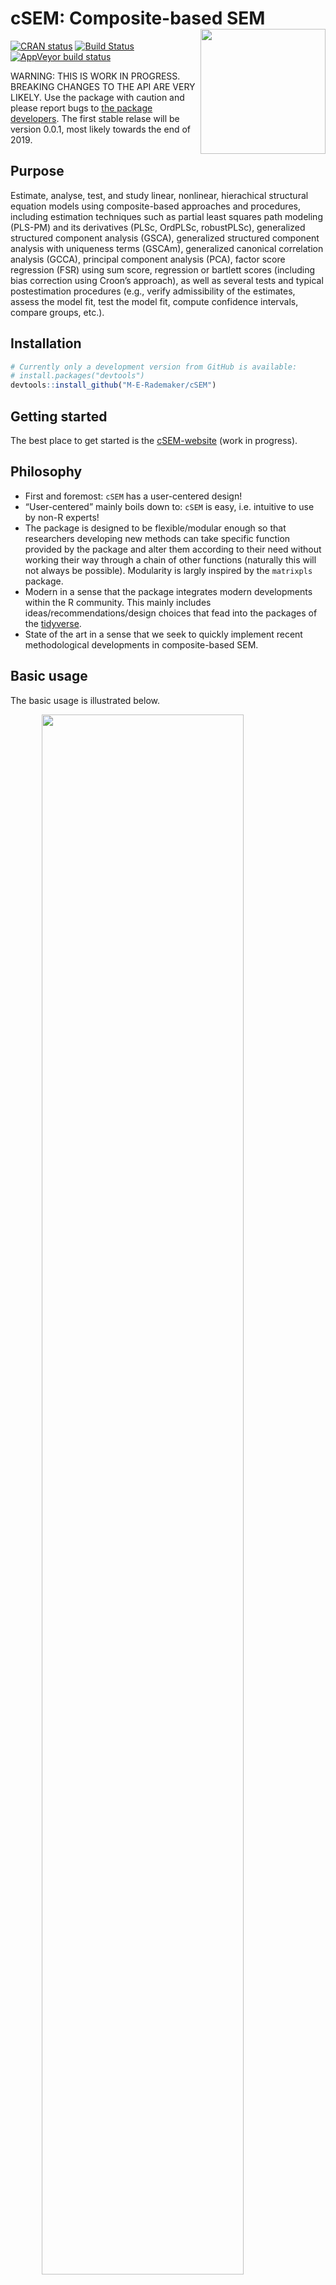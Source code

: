 
<!-- README.md is generated from README.Rmd. Please edit that file -->

# cSEM: Composite-based SEM <img src='man/figures/cSEMsticker.svg' align="right" height="200" /></a>

[![CRAN
status](https://www.r-pkg.org/badges/version/cSEM)](https://cran.r-project.org/package=cSEM)
[![Build
Status](https://travis-ci.com/M-E-Rademaker/cSEM.svg?branch=master)](https://travis-ci.com/M-E-Rademaker/cSEM)
[![AppVeyor build
status](https://ci.appveyor.com/api/projects/status/github/M-E-Rademaker/cSEM?branch=master&svg=true)](https://ci.appveyor.com/project/M-E-Rademaker/csem)

WARNING: THIS IS WORK IN PROGRESS. BREAKING CHANGES TO THE API ARE VERY
LIKELY. Use the package with caution and please report bugs to [the
package
developers](mailto:manuel.rademaker@uni-wuerzburg.de;f.schuberth@utwente.nl).
The first stable relase will be version 0.0.1, most likely towards the
end of 2019.

## Purpose

Estimate, analyse, test, and study linear, nonlinear, hierachical
structural equation models using composite-based approaches and
procedures, including estimation techniques such as partial least
squares path modeling (PLS-PM) and its derivatives (PLSc, OrdPLSc,
robustPLSc), generalized structured component analysis (GSCA),
generalized structured component analysis with uniqueness terms (GSCAm),
generalized canonical correlation analysis (GCCA), principal component
analysis (PCA), factor score regression (FSR) using sum score,
regression or bartlett scores (including bias correction using Croon’s
approach), as well as several tests and typical postestimation
procedures (e.g., verify admissibility of the estimates, assess the
model fit, test the model fit, compute confidence intervals, compare
groups, etc.).

## Installation

``` r
# Currently only a development version from GitHub is available:
# install.packages("devtools")
devtools::install_github("M-E-Rademaker/cSEM")
```

## Getting started

The best place to get started is the
[cSEM-website](https://m-e-rademaker.github.io/cSEM/) (work in
progress).

## Philosophy

  - First and foremost: `cSEM` has a user-centered design\!
  - “User-centered” mainly boils down to: `cSEM` is easy, i.e. intuitive
    to use by non-R experts\!
    <!--  - There is one central function called `csem()` that provides default choices -->
    <!--    for most of its arguments (similarity to the `sem()` and `cfa()` functions of the [lavaan](http://lavaan.ugent.be/)  -->
    <!--    package is intended). --> <!-- -  -->
    <!--  - cSEM is Well documented (vignettes, HTML output, a website, (eventually) intro course(s) and cheatsheets) -->
    <!--  - Structured output/results  that aims to be "easy"" in a sense that it is -->
    <!--      - ... descriptive/verbose -->
    <!--      - ... (eventually) easy to export to other environments such as MS Word, Latex files etc. (exportability) -->
    <!--      - ... (eventually) easy to migrate from/to/between other PLS/VB/CB-based systems (lavaan, semPLS, ADANCO, SmartPLS) -->
  - The package is designed to be flexible/modular enough so that
    researchers developing new methods can take specific function
    provided by the package and alter them according to their need
    without working their way through a chain of other functions
    (naturally this will not always be possible). Modularity is largly
    inspired by the `matrixpls` package.
  - Modern in a sense that the package integrates modern developments
    within the R community. This mainly includes
    ideas/recommendations/design choices that fead into the packages of
    the [tidyverse](https://github.com/tidyverse/tidyverse).
  - State of the art in a sense that we seek to quickly implement recent
    methodological developments in composite-based SEM.

## Basic usage

The basic usage is illustrated below.

<img src="man/figures/api.png" width="80%" style="display: block; margin: auto;" />

Usully, using `cSEM` is the same 3 step procedure:

> 1.  Pick a dataset and specify a model using [lavaan
>     syntax](http://lavaan.ugent.be/tutorial/syntax1.html)
> 2.  Use `csem()`
> 3.  Apply one of the postestimation functions listed below on the
>     resulting object.

## Postestimation functions

Currently we have five major postestimation verbs:

  - `assess()` : assess the model using common quality criteria
  - `infer()` : calculate common inferencial quantities (e.g, standard
    errors)
  - `predict()` : predict endogenous indicator values
  - `summarize()` : summarize the results
  - `verify()` : verify admissibility of the estimates

Tests are performed by using the test family of functions. Currently the
following tests are implemented:

  - `testOMF()` : performs a test for overall model fit
  - `testMICOM()` : performs a test for composite measurement invariance
  - `testMGD` : performs several test to assess multi-group differences
  - `testHausman()` : performs the regression-based Hausman test to test
    for endogeneity.

All functions require a `cSEMResults` object.

## Example

Models are defined using [lavaan
syntax](http://lavaan.ugent.be/tutorial/syntax1.html) with some slight
modifications (see the [Specifying a
model](https://m-e-rademaker.github.io/cSEM/articles/cSEM.html#using-csem)
section on the [cSEM-website](https://m-e-rademaker.github.io/cSEM/)).
For illustration we use the build-in and well-known `satisfaction`
dataset.

``` r
require(cSEM)
    
## Note: The operator "<~" tells cSEM that the construct to its left is modelled
##       as a composite.
##       The operator "=~" tells cSEM that the construct to its left is modelled
##       as a common factor.
##       The operator "~" tells cSEM which are the dependent (left-hand side) and
##       independent variables (right-hand side).
    
model <- "
# Structural model
EXPE ~ IMAG
QUAL ~ EXPE
VAL  ~ EXPE + QUAL
SAT  ~ IMAG + EXPE + QUAL + VAL 
LOY  ~ IMAG + SAT

# Composite model
IMAG <~ imag1 + imag2 + imag3
EXPE <~ expe1 + expe2 + expe3 
QUAL <~ qual1 + qual2 + qual3 + qual4 + qual5
VAL  <~ val1  + val2  + val3

# Reflective measurement model
SAT  =~ sat1  + sat2  + sat3  + sat4
LOY  =~ loy1  + loy2  + loy3  + loy4
"
```

The estimation is conducted using the `csem()` function.

``` r
# Estimate using defaults
res <- csem(.data = satisfaction, .model = model)
res
```

    ## ________________________________________________________________________________
    ## ----------------------------------- Overview -----------------------------------
    ## 
    ## Estimation was successful.
    ## 
    ## The result is a list of class cSEMResults with list elements:
    ## 
    ##  - Estimates
    ##  - Information
    ## 
    ## To get an overview or help type:
    ## 
    ##  - ?cSEMResults
    ##  - str(<object-name>)
    ##  - listviewer::jsondedit(<object-name>, mode = 'view')
    ## 
    ## If you wish to access the list elements directly type e.g. 
    ## 
    ##  - <object-name>$Estimates
    ## 
    ## Available postestimation commands:
    ## 
    ##  - assess(<object-name>)
    ##  - infer(<object-name)
    ##  - predict(<object-name>)
    ##  - summarize(<object-name>)
    ##  - verify(<object-name>)
    ## ________________________________________________________________________________

This is equal to:

``` r
csem(
   .data                        = satisfaction,
   .model                       = model,
   .approach_cor_robust         = "none",
   .approach_nl                 = "sequential",
   .approach_paths              = "OLS",
   .approach_weights            = "PLS-PM",
   .conv_criterion              = "diff_absolute",
   .disattenuate                = TRUE,
   .dominant_indicators         = NULL,
   .estimate_structural         = TRUE,
   .id                          = NULL,
   .iter_max                    = 100,
   .normality                   = FALSE,
   .PLS_approach_cf             = "dist_squared_euclid",
   .PLS_ignore_structural_model = FALSE,
   .PLS_modes                   = NULL,
   .PLS_weight_scheme_inner     = "path",
   .reliabilities               = NULL,
   .starting_values             = NULL,
   .tolerance                   = 1e-05,
   .resample_method             = "none", 
   .resample_method2            = "none",
   .R                           = 499,
   .R2                          = 199,
   .handle_inadmissibles        = "drop",
   .user_funs                   = NULL,
   .eval_plan                   = "sequential",
   .seed                        = NULL,
   .sign_change_option          = "none"
    )
```

The result is always a named list of class `cSEMResults`.

To access list elements use `$`:

``` r
res$Estimates$Loading_estimates 
res$Information$Model
```

A usefule tool to examine a list is the [listviewer
package](https://github.com/timelyportfolio/listviewer). If you are new
to `cSEM` this might be a good way to familiarize yourself with the
structure of a `cSEMResults` object.

``` r
listviewer::jsonedit(res, mode = "view") # requires the listviewer package.
```

Apply postestimation functions:

``` r
## Get a summary
summarize(res) 
```

    ## ________________________________________________________________________________
    ## ----------------------------------- Overview -----------------------------------
    ## 
    ##  General information:
    ##  ------------------------
    ##  Estimation status                = Ok
    ##  Number of observations           = 250
    ##  Weight estimator                 = PLS-PM
    ##  Inner weighting scheme           = path
    ##  Type of indicator correlation    = Pearson
    ##  Path model estimator             = OLS
    ##  Second order approach            = NA
    ##  Type of path model               = Linear
    ##  Disattenuated                    = Yes (PLSc)
    ## 
    ##  Construct details:
    ##  ------------------
    ##  Name  Modeled as     Order         Mode 
    ## 
    ##  IMAG  Composite      First order   modeB
    ##  EXPE  Composite      First order   modeB
    ##  QUAL  Composite      First order   modeB
    ##  VAL   Composite      First order   modeB
    ##  SAT   Common factor  First order   modeA
    ##  LOY   Common factor  First order   modeA
    ## 
    ## ----------------------------------- Estimates ----------------------------------
    ## 
    ## Estimated path coefficients:
    ## ============================
    ##   Path           Estimate  Std. error   t-stat.   p-value
    ##   EXPE ~ IMAG      0.4714          NA        NA        NA
    ##   QUAL ~ EXPE      0.8344          NA        NA        NA
    ##   VAL ~ EXPE       0.0457          NA        NA        NA
    ##   VAL ~ QUAL       0.7013          NA        NA        NA
    ##   SAT ~ IMAG       0.2450          NA        NA        NA
    ##   SAT ~ EXPE      -0.0172          NA        NA        NA
    ##   SAT ~ QUAL       0.2215          NA        NA        NA
    ##   SAT ~ VAL        0.5270          NA        NA        NA
    ##   LOY ~ IMAG       0.1819          NA        NA        NA
    ##   LOY ~ SAT        0.6283          NA        NA        NA
    ## 
    ## Estimated loadings:
    ## ===================
    ##   Loading          Estimate  Std. error   t-stat.   p-value
    ##   IMAG =~ imag1      0.6306          NA        NA        NA
    ##   IMAG =~ imag2      0.9246          NA        NA        NA
    ##   IMAG =~ imag3      0.9577          NA        NA        NA
    ##   EXPE =~ expe1      0.7525          NA        NA        NA
    ##   EXPE =~ expe2      0.9348          NA        NA        NA
    ##   EXPE =~ expe3      0.7295          NA        NA        NA
    ##   QUAL =~ qual1      0.7861          NA        NA        NA
    ##   QUAL =~ qual2      0.9244          NA        NA        NA
    ##   QUAL =~ qual3      0.7560          NA        NA        NA
    ##   QUAL =~ qual4      0.7632          NA        NA        NA
    ##   QUAL =~ qual5      0.7834          NA        NA        NA
    ##   VAL =~ val1        0.9518          NA        NA        NA
    ##   VAL =~ val2        0.8056          NA        NA        NA
    ##   VAL =~ val3        0.6763          NA        NA        NA
    ##   SAT =~ sat1        0.9243          NA        NA        NA
    ##   SAT =~ sat2        0.8813          NA        NA        NA
    ##   SAT =~ sat3        0.7127          NA        NA        NA
    ##   SAT =~ sat4        0.7756          NA        NA        NA
    ##   LOY =~ loy1        0.9097          NA        NA        NA
    ##   LOY =~ loy2        0.5775          NA        NA        NA
    ##   LOY =~ loy3        0.9043          NA        NA        NA
    ##   LOY =~ loy4        0.4917          NA        NA        NA
    ## 
    ## Estimated weights:
    ## ==================
    ##   Weights          Estimate  Std. error   t-stat.   p-value
    ##   IMAG <~ imag1      0.0156          NA        NA        NA
    ##   IMAG <~ imag2      0.4473          NA        NA        NA
    ##   IMAG <~ imag3      0.6020          NA        NA        NA
    ##   EXPE <~ expe1      0.2946          NA        NA        NA
    ##   EXPE <~ expe2      0.6473          NA        NA        NA
    ##   EXPE <~ expe3      0.2374          NA        NA        NA
    ##   QUAL <~ qual1      0.2370          NA        NA        NA
    ##   QUAL <~ qual2      0.4712          NA        NA        NA
    ##   QUAL <~ qual3      0.1831          NA        NA        NA
    ##   QUAL <~ qual4      0.1037          NA        NA        NA
    ##   QUAL <~ qual5      0.2049          NA        NA        NA
    ##   VAL <~ val1        0.7163          NA        NA        NA
    ##   VAL <~ val2        0.2202          NA        NA        NA
    ##   VAL <~ val3        0.2082          NA        NA        NA
    ##   SAT <~ sat1        0.3209          NA        NA        NA
    ##   SAT <~ sat2        0.3059          NA        NA        NA
    ##   SAT <~ sat3        0.2474          NA        NA        NA
    ##   SAT <~ sat4        0.2692          NA        NA        NA
    ##   LOY <~ loy1        0.3834          NA        NA        NA
    ##   LOY <~ loy2        0.2434          NA        NA        NA
    ##   LOY <~ loy3        0.3812          NA        NA        NA
    ##   LOY <~ loy4        0.2073          NA        NA        NA
    ## 
    ## Estimated indicator correlations:
    ## =================================
    ##   Correlation       Estimate  Std. error   t-stat.   p-value
    ##   imag1 ~~ imag2      0.6437          NA        NA        NA
    ##   imag1 ~~ imag3      0.5433          NA        NA        NA
    ##   imag2 ~~ imag3      0.7761          NA        NA        NA
    ##   expe1 ~~ expe2      0.5353          NA        NA        NA
    ##   expe1 ~~ expe3      0.4694          NA        NA        NA
    ##   expe2 ~~ expe3      0.5467          NA        NA        NA
    ##   qual1 ~~ qual2      0.6053          NA        NA        NA
    ##   qual1 ~~ qual3      0.5406          NA        NA        NA
    ##   qual1 ~~ qual4      0.5662          NA        NA        NA
    ##   qual1 ~~ qual5      0.5180          NA        NA        NA
    ##   qual2 ~~ qual3      0.6187          NA        NA        NA
    ##   qual2 ~~ qual4      0.6517          NA        NA        NA
    ##   qual2 ~~ qual5      0.6291          NA        NA        NA
    ##   qual3 ~~ qual4      0.4752          NA        NA        NA
    ##   qual3 ~~ qual5      0.5074          NA        NA        NA
    ##   qual4 ~~ qual5      0.6402          NA        NA        NA
    ##   val1 ~~ val2        0.6344          NA        NA        NA
    ##   val1 ~~ val3        0.4602          NA        NA        NA
    ##   val2 ~~ val3        0.6288          NA        NA        NA
    ## 
    ## ------------------------------------ Effects -----------------------------------
    ## 
    ## Estimated total effects:
    ## ========================
    ##   Total effect    Estimate  Std. error   t-stat.   p-value
    ##   EXPE ~ IMAG       0.4714          NA        NA        NA
    ##   QUAL ~ IMAG       0.3933          NA        NA        NA
    ##   QUAL ~ EXPE       0.8344          NA        NA        NA
    ##   VAL ~ IMAG        0.2974          NA        NA        NA
    ##   VAL ~ EXPE        0.6309          NA        NA        NA
    ##   VAL ~ QUAL        0.7013          NA        NA        NA
    ##   SAT ~ IMAG        0.4807          NA        NA        NA
    ##   SAT ~ EXPE        0.5001          NA        NA        NA
    ##   SAT ~ QUAL        0.5911          NA        NA        NA
    ##   SAT ~ VAL         0.5270          NA        NA        NA
    ##   LOY ~ IMAG        0.4840          NA        NA        NA
    ##   LOY ~ EXPE        0.3142          NA        NA        NA
    ##   LOY ~ QUAL        0.3714          NA        NA        NA
    ##   LOY ~ VAL         0.3311          NA        NA        NA
    ##   LOY ~ SAT         0.6283          NA        NA        NA
    ## 
    ## Estimated indirect effects:
    ## ===========================
    ##   Indirect effect    Estimate  Std. error   t-stat.   p-value
    ##   QUAL ~ IMAG          0.3933          NA        NA        NA
    ##   VAL ~ IMAG           0.2974          NA        NA        NA
    ##   VAL ~ EXPE           0.5852          NA        NA        NA
    ##   SAT ~ IMAG           0.2357          NA        NA        NA
    ##   SAT ~ EXPE           0.5173          NA        NA        NA
    ##   SAT ~ QUAL           0.3696          NA        NA        NA
    ##   LOY ~ IMAG           0.3020          NA        NA        NA
    ##   LOY ~ EXPE           0.3142          NA        NA        NA
    ##   LOY ~ QUAL           0.3714          NA        NA        NA
    ##   LOY ~ VAL            0.3311          NA        NA        NA
    ## ________________________________________________________________________________

``` r
## Verify admissibility of the results
verify(res) 
```

    ## ________________________________________________________________________________
    ## 
    ## Verify admissibility:
    ## 
    ##   admissible
    ## 
    ## Details:
    ## 
    ##   Code   Status    Description
    ##   1      ok        Convergence achieved                                   
    ##   2      ok        All absolute standardized loading estimates <= 1       
    ##   3      ok        Construct VCV is positive semi-definite                
    ##   4      ok        All reliability estimates <= 1                         
    ##   5      ok        Model-implied indicator VCV is positive semi-definite  
    ## ________________________________________________________________________________

``` r
## Test overall model fit
testOMF(res, .verbose = FALSE)
```

    ## ________________________________________________________________________________
    ## --------- Test for overall model fit based on Beran & Srivastava (1985) --------
    ## 
    ## Null hypothesis:
    ## 
    ##                                      +------------------------------------------------------------+
    ##                                      |                                                            |
    ##                                      |   H0: Population indicator covariance matrix is equal to   |
    ##                                      |   model-implied indicator covariance matrix.               |
    ##                                      |                                                            |
    ##                                      +------------------------------------------------------------+
    ## 
    ## Test statistic and critical value: 
    ## 
    ##                                      Critical value
    ##  Distance measure    Test statistic    95%   
    ##  dG                      0.6493      0.3127  
    ##  SRMR                    0.0940      0.0528  
    ##  dL                      2.2340      0.7061  
    ##  
    ## 
    ## Decision: 
    ## 
    ##                          Significance level
    ##  Distance measure          95%   
    ##  dG                      reject  
    ##  SRMR                    reject  
    ##  dL                      reject  
    ##  
    ## Additonal information:
    ## 
    ##  Out of 499 bootstrap replications 468 are admissible.
    ##  See ?verify() for what constitutes an inadmissible result.
    ## 
    ##  The seed used was: 1120327556
    ## ________________________________________________________________________________

``` r
## Assess the model
assess(res)
```

    ## ________________________________________________________________________________
    ## 
    ##  Construct        AVE          RhoC      RhoC_weighted      R2      
    ##  SAT            0.6851        0.8938        0.9051        0.7624    
    ##  LOY            0.5552        0.8011        0.8761        0.5868    
    ## 
    ##  Construct      R2_adj         RhoT      RhoT_weighted
    ##  SAT            0.7585        0.8940        0.8869    
    ##  LOY            0.5834        0.8194        0.7850    
    ## 
    ## --------------------------- Distance and fit measures --------------------------
    ## 
    ##  Geodesic distance           = 0.6493432
    ##  Squared Euclidian distance  = 2.23402
    ##  ML distance                 = 2.921932
    ## 
    ##  CFI          = 0.8573048
    ##  GFI          = 0.9642375
    ##  IFI          = 0.8593711
    ##  NFI          = 0.8229918
    ##  NNFI         = 0.8105598
    ##  RMSEA        = 0.1130338
    ##  RMS_theta    = 0.05069299
    ##  SRMR         = 0.09396871
    ## 
    ##  Degrees of freedom    = 174
    ## 
    ## ----------------------- Variance inflation factors (VIFs) ----------------------
    ## 
    ##   Dependent construct: 'VAL'
    ## 
    ##  Independent construct    VIF value 
    ##  EXPE                      3.2928   
    ##  QUAL                      3.2928   
    ##  IMAG                      0.0000   
    ##  VAL                       0.0000   
    ##  SAT                       0.0000   
    ## 
    ##   Dependent construct: 'SAT'
    ## 
    ##  Independent construct    VIF value 
    ##  EXPE                      3.2985   
    ##  QUAL                      4.4151   
    ##  IMAG                      1.7280   
    ##  VAL                       2.6726   
    ##  SAT                       0.0000   
    ## 
    ##   Dependent construct: 'LOY'
    ## 
    ##  Independent construct    VIF value 
    ##  EXPE                      0.0000   
    ##  QUAL                      0.0000   
    ##  IMAG                      1.9345   
    ##  VAL                       0.0000   
    ##  SAT                       1.9345   
    ## 
    ## --------------------------- Effect sizes (f_squared) ---------------------------
    ## 
    ##   Dependent construct: 'EXPE'
    ## 
    ##  Independent construct   Effect size
    ##  IMAG                      0.2856   
    ## 
    ##   Dependent construct: 'QUAL'
    ## 
    ##  Independent construct   Effect size
    ##  EXPE                      2.2928   
    ## 
    ##   Dependent construct: 'VAL'
    ## 
    ##  Independent construct   Effect size
    ##  EXPE                      0.0014   
    ##  QUAL                      0.3301   
    ## 
    ##   Dependent construct: 'SAT'
    ## 
    ##  Independent construct   Effect size
    ##  IMAG                      0.1462   
    ##  EXPE                      0.0004   
    ##  QUAL                      0.0468   
    ##  VAL                       0.4373   
    ## 
    ##   Dependent construct: 'LOY'
    ## 
    ##  Independent construct   Effect size
    ##  IMAG                      0.0414   
    ##  SAT                       0.4938   
    ## 
    ## ------------------------------ Validity assessment -----------------------------
    ## 
    ##  Heterotrait-montrait ratio of correlation matrix (HTMT matrix)
    ## 
    ##           SAT LOY
    ## SAT 0.0000000   0
    ## LOY 0.7432489   0
    ## 
    ## 
    ##  Fornell-Larcker matrix
    ## 
    ##           SAT       LOY
    ## SAT 0.6851491 0.5696460
    ## LOY 0.5696460 0.5551718
    ## 
    ## 
    ##  Redundancy analysis
    ## 
    ##  Construct       Value    
    ##  IMAG           0.9750    
    ##  EXPE           0.9873    
    ##  QUAL           0.9909    
    ##  VAL            0.9744    
    ## ________________________________________________________________________________

``` r
## Predict indicator scores of endogenous constructs
predict(res)
```

    ## ________________________________________________________________________________
    ## ----------------------------------- Overview -----------------------------------
    ## 
    ##  Number of obs. training          = 225
    ##  Number of obs. test              = 25
    ##  Number of cv folds               = 10
    ##  Number of repetitions            = 10
    ##  Handle inadmissibles             = stop
    ##  Benchmark                        = 'unit'
    ## 
    ## ------------------------------ Prediction metrics ------------------------------
    ## 
    ## 
    ##   Name     MAE target  MAE benchmark  RMSE target RMSE benchmark   Q2_predict
    ##   sat1         1.3612         1.3788       1.8018         1.8333       0.2102
    ##   sat2         1.3100         1.3175       1.7692         1.7963       0.1983
    ##   sat3         1.3990         1.4096       1.7404         1.7581       0.1461
    ##   sat4         1.4167         1.4334       1.7841         1.8056       0.1733
    ##   loy1         1.7629         1.7808       2.2855         2.3041       0.2346
    ##   loy2         1.4895         1.4741       1.9147         1.8967       0.1295
    ##   loy3         1.7760         1.8001       2.3393         2.3635       0.2337
    ##   loy4         1.6857         1.6766       2.1740         2.1571       0.0922
    ## ________________________________________________________________________________

#### Resampling and Inference

By default no inferential quantities are calculated since most
composite-based estimators have no closed-form expressions for standard
errors. Some closed form standard error are implemented, however, this
feature is still rather preliminary. It is therefore recommoned to use
resampling instead. `cSEM` mostly relies on the `bootstrap` procedure
(although `jackknife` is implemented as well) to estimate standard
errors, test statistics, and critical quantiles.

`cSEM` offers two ways to compute resamples:

1.  Setting `.resample_method` to `"jackkinfe"` or `"bootstrap"` and
    subsequently using postestimation functions `summarize()` or
    `infer()`.
2.  The same result is achieved by passing a `cSEMResults` object to
    `resamplecSEMResults()` and subsequently using postestimation
    functions `summarize()` or `infer()`.

<!-- end list -->

``` r
# Setting `.resample_method`
b1 <- csem(.data = satisfaction, .model = model, .resample_method = "bootstrap")
b2 <- resamplecSEMResults(res)
```

Now `summarize()` shows inferencial quantities as well:

``` r
summarize(b1)
```

    ## ________________________________________________________________________________
    ## ----------------------------------- Overview -----------------------------------
    ## 
    ##  General information:
    ##  ------------------------
    ##  Estimation status                = Ok
    ##  Number of observations           = 250
    ##  Weight estimator                 = PLS-PM
    ##  Inner weighting scheme           = path
    ##  Type of indicator correlation    = Pearson
    ##  Path model estimator             = OLS
    ##  Second order approach            = NA
    ##  Type of path model               = Linear
    ##  Disattenuated                    = Yes (PLSc)
    ## 
    ##  Resample information:
    ##  ---------------------
    ##  Resample methode                 = bootstrap
    ##  Number of resamples              = 499
    ##  Number of admissible results     = 483
    ##  Approach to handle inadmissibles = drop
    ##  Sign change option               = none
    ##  Random seed                      = 2141785283
    ## 
    ##  Construct details:
    ##  ------------------
    ##  Name  Modeled as     Order         Mode 
    ## 
    ##  IMAG  Composite      First order   modeB
    ##  EXPE  Composite      First order   modeB
    ##  QUAL  Composite      First order   modeB
    ##  VAL   Composite      First order   modeB
    ##  SAT   Common factor  First order   modeA
    ##  LOY   Common factor  First order   modeA
    ## 
    ## ----------------------------------- Estimates ----------------------------------
    ## 
    ## Estimated path coefficients:
    ## ============================
    ##                                                              CI_percentile   
    ##   Path           Estimate  Std. error   t-stat.   p-value         95%        
    ##   EXPE ~ IMAG      0.4714      0.0672    7.0183    0.0000 [ 0.3360; 0.6000 ] 
    ##   QUAL ~ EXPE      0.8344      0.0239   34.9824    0.0000 [ 0.7843; 0.8752 ] 
    ##   VAL ~ EXPE       0.0457      0.0959    0.4766    0.6337 [-0.1176; 0.2464 ] 
    ##   VAL ~ QUAL       0.7013      0.0901    7.7841    0.0000 [ 0.5123; 0.8555 ] 
    ##   SAT ~ IMAG       0.2450      0.0530    4.6235    0.0000 [ 0.1369; 0.3399 ] 
    ##   SAT ~ EXPE      -0.0172      0.0726   -0.2375    0.8122 [-0.1524; 0.1247 ] 
    ##   SAT ~ QUAL       0.2215      0.1012    2.1901    0.0285 [ 0.0345; 0.4349 ] 
    ##   SAT ~ VAL        0.5270      0.0866    6.0883    0.0000 [ 0.3514; 0.6868 ] 
    ##   LOY ~ IMAG       0.1819      0.0803    2.2661    0.0234 [ 0.0272; 0.3410 ] 
    ##   LOY ~ SAT        0.6283      0.0802    7.8293    0.0000 [ 0.4837; 0.7882 ] 
    ## 
    ## Estimated loadings:
    ## ===================
    ##                                                                CI_percentile   
    ##   Loading          Estimate  Std. error   t-stat.   p-value         95%        
    ##   IMAG =~ imag1      0.6306      0.0989    6.3794    0.0000 [ 0.4209; 0.7930 ] 
    ##   IMAG =~ imag2      0.9246      0.0401   23.0517    0.0000 [ 0.8287; 0.9800 ] 
    ##   IMAG =~ imag3      0.9577      0.0278   34.4895    0.0000 [ 0.8876; 0.9913 ] 
    ##   EXPE =~ expe1      0.7525      0.0810    9.2927    0.0000 [ 0.5620; 0.8751 ] 
    ##   EXPE =~ expe2      0.9348      0.0300   31.1614    0.0000 [ 0.8531; 0.9712 ] 
    ##   EXPE =~ expe3      0.7295      0.0704   10.3641    0.0000 [ 0.5777; 0.8478 ] 
    ##   QUAL =~ qual1      0.7861      0.0700   11.2297    0.0000 [ 0.6256; 0.8965 ] 
    ##   QUAL =~ qual2      0.9244      0.0230   40.2214    0.0000 [ 0.8699; 0.9611 ] 
    ##   QUAL =~ qual3      0.7560      0.0621   12.1822    0.0000 [ 0.6218; 0.8650 ] 
    ##   QUAL =~ qual4      0.7632      0.0553   13.8037    0.0000 [ 0.6407; 0.8561 ] 
    ##   QUAL =~ qual5      0.7834      0.0464   16.8690    0.0000 [ 0.6791; 0.8534 ] 
    ##   VAL =~ val1        0.9518      0.0257   37.0357    0.0000 [ 0.8957; 0.9855 ] 
    ##   VAL =~ val2        0.8056      0.0697   11.5620    0.0000 [ 0.6556; 0.9124 ] 
    ##   VAL =~ val3        0.6763      0.0776    8.7113    0.0000 [ 0.5066; 0.8108 ] 
    ##   SAT =~ sat1        0.9243      0.0222   41.5593    0.0000 [ 0.8766; 0.9637 ] 
    ##   SAT =~ sat2        0.8813      0.0285   30.9148    0.0000 [ 0.8212; 0.9253 ] 
    ##   SAT =~ sat3        0.7127      0.0497   14.3283    0.0000 [ 0.6087; 0.8056 ] 
    ##   SAT =~ sat4        0.7756      0.0482   16.0773    0.0000 [ 0.6693; 0.8620 ] 
    ##   LOY =~ loy1        0.9097      0.0487   18.6657    0.0000 [ 0.7881; 0.9845 ] 
    ##   LOY =~ loy2        0.5775      0.0850    6.7964    0.0000 [ 0.3866; 0.7265 ] 
    ##   LOY =~ loy3        0.9043      0.0425   21.2777    0.0000 [ 0.8115; 0.9749 ] 
    ##   LOY =~ loy4        0.4917      0.1035    4.7495    0.0000 [ 0.2965; 0.6927 ] 
    ## 
    ## Estimated weights:
    ## ==================
    ##                                                                CI_percentile   
    ##   Weights          Estimate  Std. error   t-stat.   p-value         95%        
    ##   IMAG <~ imag1      0.0156      0.1139    0.1374    0.8907 [-0.2143; 0.2224 ] 
    ##   IMAG <~ imag2      0.4473      0.1523    2.9375    0.0033 [ 0.1548; 0.7407 ] 
    ##   IMAG <~ imag3      0.6020      0.1408    4.2755    0.0000 [ 0.3103; 0.8519 ] 
    ##   EXPE <~ expe1      0.2946      0.1187    2.4817    0.0131 [ 0.0734; 0.5285 ] 
    ##   EXPE <~ expe2      0.6473      0.0853    7.5896    0.0000 [ 0.4594; 0.7929 ] 
    ##   EXPE <~ expe3      0.2374      0.0918    2.5861    0.0097 [ 0.0560; 0.4242 ] 
    ##   QUAL <~ qual1      0.2370      0.0959    2.4728    0.0134 [ 0.0698; 0.4400 ] 
    ##   QUAL <~ qual2      0.4712      0.0791    5.9565    0.0000 [ 0.2996; 0.6326 ] 
    ##   QUAL <~ qual3      0.1831      0.0817    2.2412    0.0250 [ 0.0190; 0.3377 ] 
    ##   QUAL <~ qual4      0.1037      0.0623    1.6643    0.0961 [-0.0134; 0.2292 ] 
    ##   QUAL <~ qual5      0.2049      0.0638    3.2110    0.0013 [ 0.0644; 0.3142 ] 
    ##   VAL <~ val1        0.7163      0.1031    6.9449    0.0000 [ 0.5017; 0.8936 ] 
    ##   VAL <~ val2        0.2202      0.0993    2.2180    0.0266 [ 0.0417; 0.4214 ] 
    ##   VAL <~ val3        0.2082      0.0637    3.2662    0.0011 [ 0.0919; 0.3364 ] 
    ##   SAT <~ sat1        0.3209      0.0145   22.1521    0.0000 [ 0.2955; 0.3531 ] 
    ##   SAT <~ sat2        0.3059      0.0129   23.7075    0.0000 [ 0.2847; 0.3354 ] 
    ##   SAT <~ sat3        0.2474      0.0106   23.2508    0.0000 [ 0.2234; 0.2682 ] 
    ##   SAT <~ sat4        0.2692      0.0120   22.4307    0.0000 [ 0.2463; 0.2938 ] 
    ##   LOY <~ loy1        0.3834      0.0259   14.8249    0.0000 [ 0.3309; 0.4340 ] 
    ##   LOY <~ loy2        0.2434      0.0299    8.1363    0.0000 [ 0.1693; 0.2902 ] 
    ##   LOY <~ loy3        0.3812      0.0286   13.3138    0.0000 [ 0.3268; 0.4363 ] 
    ##   LOY <~ loy4        0.2073      0.0382    5.4204    0.0000 [ 0.1342; 0.2775 ] 
    ## 
    ## Estimated indicator correlations:
    ## =================================
    ##                                                                 CI_percentile   
    ##   Correlation       Estimate  Std. error   t-stat.   p-value         95%        
    ##   imag1 ~~ imag2      0.6437      0.0678    9.4996    0.0000 [ 0.4981; 0.7603 ] 
    ##   imag1 ~~ imag3      0.5433      0.0725    7.4981    0.0000 [ 0.3957; 0.6681 ] 
    ##   imag2 ~~ imag3      0.7761      0.0387   20.0571    0.0000 [ 0.6909; 0.8446 ] 
    ##   expe1 ~~ expe2      0.5353      0.0610    8.7740    0.0000 [ 0.4011; 0.6434 ] 
    ##   expe1 ~~ expe3      0.4694      0.0622    7.5428    0.0000 [ 0.3474; 0.5838 ] 
    ##   expe2 ~~ expe3      0.5467      0.0593    9.2239    0.0000 [ 0.4286; 0.6599 ] 
    ##   qual1 ~~ qual2      0.6053      0.0581   10.4240    0.0000 [ 0.4835; 0.7128 ] 
    ##   qual1 ~~ qual3      0.5406      0.0613    8.8198    0.0000 [ 0.4177; 0.6575 ] 
    ##   qual1 ~~ qual4      0.5662      0.0671    8.4389    0.0000 [ 0.4302; 0.6843 ] 
    ##   qual1 ~~ qual5      0.5180      0.0656    7.9020    0.0000 [ 0.3872; 0.6360 ] 
    ##   qual2 ~~ qual3      0.6187      0.0566   10.9331    0.0000 [ 0.4900; 0.7172 ] 
    ##   qual2 ~~ qual4      0.6517      0.0620   10.5097    0.0000 [ 0.5273; 0.7603 ] 
    ##   qual2 ~~ qual5      0.6291      0.0547   11.4988    0.0000 [ 0.5111; 0.7311 ] 
    ##   qual3 ~~ qual4      0.4752      0.0653    7.2791    0.0000 [ 0.3430; 0.5950 ] 
    ##   qual3 ~~ qual5      0.5074      0.0627    8.0927    0.0000 [ 0.3822; 0.6245 ] 
    ##   qual4 ~~ qual5      0.6402      0.0554   11.5621    0.0000 [ 0.5197; 0.7362 ] 
    ##   val1 ~~ val2        0.6344      0.0576   11.0212    0.0000 [ 0.5078; 0.7256 ] 
    ##   val1 ~~ val3        0.4602      0.0719    6.3999    0.0000 [ 0.3083; 0.5912 ] 
    ##   val2 ~~ val3        0.6288      0.0667    9.4292    0.0000 [ 0.4934; 0.7528 ] 
    ## 
    ## ------------------------------------ Effects -----------------------------------
    ## 
    ## Estimated total effects:
    ## ========================
    ##                                                               CI_percentile   
    ##   Total effect    Estimate  Std. error   t-stat.   p-value         95%        
    ##   EXPE ~ IMAG       0.4714      0.0672    7.0183    0.0000 [ 0.3360; 0.6000 ] 
    ##   QUAL ~ IMAG       0.3933      0.0622    6.3235    0.0000 [ 0.2656; 0.5175 ] 
    ##   QUAL ~ EXPE       0.8344      0.0239   34.9824    0.0000 [ 0.7843; 0.8752 ] 
    ##   VAL ~ IMAG        0.2974      0.0620    4.7960    0.0000 [ 0.1779; 0.4245 ] 
    ##   VAL ~ EXPE        0.6309      0.0520   12.1323    0.0000 [ 0.5095; 0.7246 ] 
    ##   VAL ~ QUAL        0.7013      0.0901    7.7841    0.0000 [ 0.5123; 0.8555 ] 
    ##   SAT ~ IMAG        0.4807      0.0656    7.3220    0.0000 [ 0.3498; 0.5997 ] 
    ##   SAT ~ EXPE        0.5001      0.0577    8.6687    0.0000 [ 0.3881; 0.6157 ] 
    ##   SAT ~ QUAL        0.5911      0.0973    6.0736    0.0000 [ 0.4048; 0.7635 ] 
    ##   SAT ~ VAL         0.5270      0.0866    6.0883    0.0000 [ 0.3514; 0.6868 ] 
    ##   LOY ~ IMAG        0.4840      0.0673    7.1926    0.0000 [ 0.3521; 0.6163 ] 
    ##   LOY ~ EXPE        0.3142      0.0552    5.6873    0.0000 [ 0.2217; 0.4367 ] 
    ##   LOY ~ QUAL        0.3714      0.0854    4.3480    0.0000 [ 0.2217; 0.5469 ] 
    ##   LOY ~ VAL         0.3311      0.0712    4.6510    0.0000 [ 0.1887; 0.4737 ] 
    ##   LOY ~ SAT         0.6283      0.0802    7.8293    0.0000 [ 0.4837; 0.7882 ] 
    ## 
    ## Estimated indirect effects:
    ## ===========================
    ##                                                                  CI_percentile   
    ##   Indirect effect    Estimate  Std. error   t-stat.   p-value         95%        
    ##   QUAL ~ IMAG          0.3933      0.0622    6.3235    0.0000 [ 0.2656; 0.5175 ] 
    ##   VAL ~ IMAG           0.2974      0.0620    4.7960    0.0000 [ 0.1779; 0.4245 ] 
    ##   VAL ~ EXPE           0.5852      0.0760    7.6985    0.0000 [ 0.4299; 0.7215 ] 
    ##   SAT ~ IMAG           0.2357      0.0497    4.7432    0.0000 [ 0.1463; 0.3429 ] 
    ##   SAT ~ EXPE           0.5173      0.0650    7.9561    0.0000 [ 0.3903; 0.6439 ] 
    ##   SAT ~ QUAL           0.3696      0.0625    5.9084    0.0000 [ 0.2467; 0.4880 ] 
    ##   LOY ~ IMAG           0.3020      0.0550    5.4919    0.0000 [ 0.2109; 0.4205 ] 
    ##   LOY ~ EXPE           0.3142      0.0552    5.6873    0.0000 [ 0.2217; 0.4367 ] 
    ##   LOY ~ QUAL           0.3714      0.0854    4.3480    0.0000 [ 0.2217; 0.5469 ] 
    ##   LOY ~ VAL            0.3311      0.0712    4.6510    0.0000 [ 0.1887; 0.4737 ] 
    ## ________________________________________________________________________________

Several resample-based confidence intervals are implemented, see
`?infer()`:

``` r
infer(b1, .quantity = c("CI_standard_z", "CI_percentile")) # no print method yet
```

Both bootstrap and jackknife resampling support platform-independent
multiprocessing as well as setting random seeds via the [future
framework](https://github.com/HenrikBengtsson/future). For
multiprocessing simply set `.eval_plan = "multiprocess"` in which case
the maximum number of available cores is used if not on Windows. On
Windows as many separate R instances are opened in the backround as
there are cores available instead. Note that this naturally has some
overhead so for a small number of resamples multiprocessing will not
always be faster compared to sequential (single core) processing (the
default). Seeds are set via the `.seed` argument.

``` r
b <- csem(
  .data            = satisfaction,
  .model           = model, 
  .resample_method = "bootstrap",
  .R               = 999,
  .seed            = 98234,
  .eval_plan       = "multiprocess")
```

